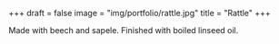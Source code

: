 +++
draft = false
image = "img/portfolio/rattle.jpg"
title = "Rattle"
+++

<!--more-->

Made with beech and sapele. Finished with boiled linseed oil.